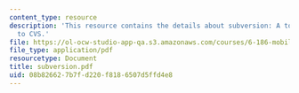 ```yaml
---
content_type: resource
description: 'This resource contains the details about subversion: A tool similar
  to CVS.'
file: https://ol-ocw-studio-app-qa.s3.amazonaws.com/courses/6-186-mobile-autonomous-systems-laboratory-january-iap-2005/08b826627b7fd220f8186507d5ffd4e8_subversion.pdf
file_type: application/pdf
resourcetype: Document
title: subversion.pdf
uid: 08b82662-7b7f-d220-f818-6507d5ffd4e8
---
```


